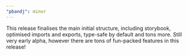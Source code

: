 ```yaml
---
"pbandj": minor
---
```


This release finalises the main initial structure, including storybook, optimised imports and exports, type-safe by default and tons more. Still very early alpha, however there are tons of fun-packed features in this release!
